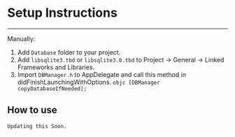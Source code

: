 # Setup Instructions
------------------
Manually:

1. Add `Database` folder to your project.
2. Add `libsqlite3.tbd` or `libsqlite3.0.tbd` to Project -> General -> Linked Frameworks and Libraries.
3. Import `DBManager.h` to AppDelegate and call this method in didFinishLaunchingWithOptions.
```objc [DBManager copyDatabaseIfNeeded]; ```

How to use 
---------
```objc
Updating this Soon.
```
